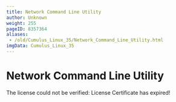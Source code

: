 ```yaml
---
title: Network Command Line Utility
author: Unknown
weight: 255
pageID: 8357364
aliases:
 - /old/Cumulus_Linux_35/Network_Command_Line_Utility.html
imgData: Cumulus_Linux_35
---
```

# Network Command Line Utility

<span class="error">The license could not be verified: License
Certificate has expired\!</span>
